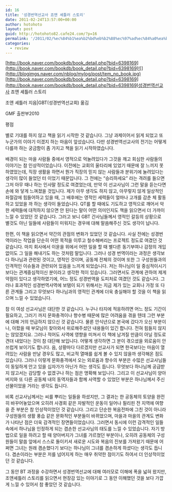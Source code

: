 ```yaml
---
id: 16
title: '성경번역선교사 죠앤 셰틀러 스토리'
date: 2011-02-24T13:57:00+00:00
author: hotohoto
layout: post
guid: http://hotohoto82.cafe24.com/?p=16
permalink: '/2011/02/%ec%84%b1%ea%b2%bd%eb%b2%88%ec%97%ad%ec%84%a0%ea%b5%90%ec%82%ac-%ec%a3%a0%ec%95%a4-%ec%85%b0%ed%8b%80%eb%9f%ac-%ec%8a%a4%ed%86%a0%eb%a6%ac/'
categories:
  - review
---
```

[http://book.naver.com/bookdb/book_detail.php?bid=6398169](http://book.naver.com/bookdb/book_detail.php?bid=6398169)![](http://blogimgs.naver.com/nblog/mylog/post/tem_no_book.jpg)[http://book.naver.com/bookdb/book_detail.php?bid=6398169](http://book.naver.com/bookdb/book_detail.php?bid=6398169)성경번역선교사 죠앤 셰틀러 스토리

조앤 셰틀러 지음|GBT(성경번역선교회) 옮김

GMF 출판부2010

평점

별로 기대를 하지 않고 책을 읽기 시작한 것 같습니다. 그냥 과제이어서 읽게 되었고 또 누군가의 이야기 이겠지 하는 마음이 앞섰습니다. 다만 성경번역선교사의 전기는 어떻게 다를까 하는 궁금함이 좀 가지고 책을 읽기 시작하였습니다.

배경이 되는 마을 사람들 중에서 영적으로 억눌려있다가 그것을 깨고 회심한 사람들의 이야기는 참 인상적이었습니다. 이전에는 교회의 울타리에 있었기 때문에 잘 느끼지 못하였었는데, 직장 생활을 하면서 뭔가 직장의 믿지 않는 사람들과 분위기에 눌려있다는 생각이 많이 들었던 터 이었기 때문입니다. 그 전에는 “승리하세요” 라는 격려를 들으면 그저 아무 때나 하는 인사말 정도로 여겼었는데, 만약 이 선교사님이 그런 말을 듣는다면 손에 와 닿게 느껴졌을 것입니다. 제가 아무 생각도 하지 않고, 아무렇지 않게 일상적인 좌절감에 힘들어하고 있을 때, 그 배후에는 영적인 세력들이 얼마나 고개를 감춘 체 활동하고 있었을 까 하는 생각이 들었습니다. QT를 할 때에도 기도하고 영적으로 깨어서 악한 세력들에 대적하지 않으면 안 된다는 말이 어떤 의미인지도 책을 읽으면서 더 가까이 느낄 수 있었던 것 같습니다. 그러고 보니 GBT 간사님들께서 영적인 갈등의 상황으로 별것도 아닌 일들에 사람들이 미워지는 경우에 대해 말씀해주신 것도 생각이 납니다.

한편, 이 책을 읽으면서 약간의 관점의 변화가 있었던 것 같습니다. 사실 전에는 성경번역이라는 작업을 단순히 어떤 목적을 이루고 철수해버리는 프로젝트 정도로 여겼던 것 같습니다. 마치 회사에서 이윤을 위에서 어떤 일을 할 때 별다른 동기부여나 감정의 개입 없이도 그 일을 해내기도 하는 것처럼 말입니다. 그러나 성경 번역이라는 과정은 생각보다 하나님과 관련된 것이고, 영적인 것이며, 공동체 전체의 것이며 또한 그 구성원들과의 인격적인 이슈들과 관련되어 있음을 느끼게 되었습니다. 저는 하나님이 일 중심적이시기 보다는 관계중심적이신 분이라고 생각한 적이 있습니다. 그러면서도 관계에 관하여 제게 약점이 있다고 생각하였기에, 어느 정도 성경번역을 도피처로 여겼던 것도 같습니다. 그러나 효과적인 성경번역사역에 보탬이 되기 위해서는 지금 제가 있는 교회나 가정 또 다른 관계들 그리고 무엇보다 하나님과의 영적인 관계에 더욱 충실해야 할 것을 이 책을 읽으며 느낄 수 있었습니다.

참 이 여성 선교사님은 대단한 것 같습니다. 누구나 타지에 적응하려면 어느 정도 기간이 필요하고, 그러기 까지 문화충격이나 향수병 때문에 많은 어려움을 겪을 텐데 그런 부분에 대해 거의 언급하지 않으신 것 같습니다. 물론 안식년으로 본국에 갔다가 오신 부분이나, 아팠을 때 부모님이 찾아와서 위로해주셨던 내용들이 있긴 합니다. 전혀 힘들지 않지는 않았겠지요. 그러나 적어도 사역에 영향을 미쳐서 이 책에 남겨질 만큼이 아닐 정도로 견뎌 내었다는 것이 참 대단해 보입니다. 어떻게 생각하면 그 분이 겪으셨을 외로움이 안쓰럽게 보이기도 합니다. 음, 상황마다 다르겠지만 선교사가 되면 한국보다는 마음이 열려있는 사람을 만날 경우도 많고, 비교적 열매를 쉽게 볼 수 있지 않을까 생각해온 점도 있습니다. 그러나 이렇게 문화충격에서 오는 외로움과 향수의 부분은 수많은 선교사님들이 동일하게 안고 있을 십자가가 아닌가 하는 생각도 듭니다. 무엇보다 하나님께 공급받지 않고서는 감당할 수 없겠구나 하는 점은 명확해 보입니다. 그리고 이 선교사님이 양아버지와 또 다른 공동체 내의 동역자들과 함께 사역할 수 있었던 부분은 하나님께서 주신 선물이었을 거라는 생각도 듭니다.

비록 선교사님께서는 씨를 뿌리는 일들을 하셨지만, 그 결과는 한 공동체의 토양을 완전히 바꾸어놓았으며 오히려 사경회 같은 자발적인 운동이 일어나 필리핀 전 지역에 여향을 준 부분은 참 인상적이었던 것 같습니다. 그리고 단순한 복음전파에 그친 것이 아니라 구성원들의 생활 풍습 같은 문화적인 부분들이 바뀌었으며, 마을과 마을의 관계도 변화가 나타난 점은 더욱 감격적인 장면들이었습니다. 그러면서 동시에 이런 감격적인 일들 속에서 하나님을 인정하게 되는 겸손한 선교사님의 태도를 느낄 수 있었습니다. 자기 방법으로 일을 하려고 할 때 양아버지가 그녀를 가르쳤던 부분이나, 오히려 공동체의 구성원들이 말씀 앞에서 스스로 돌이키셔 새로운 시도와 복음의 진보를 가져왔기 때문에 어쩌면 그녀는 원래 겸손했다기 보다는 하나님이 그녀를 겸손하게 하셨다는 생각도 듭니다. 겸손이라는 부분은 저를 넘어지게 하는 매우 취약한 점이기도 하여서 더 인상적이었던 것 같습니다.

그 동안 BT 과정을 수강하면서 성경번역선교에 대해 여러모로 이해에 폭을 넓혀 왔지만, 조앤셰틀러 스토리를 읽으면서 현장감 있는 이야기로 그 동안 이해했던 것을 보다 가깝게 느낄 수 있어서 참 좋았던 것 같습니다.

